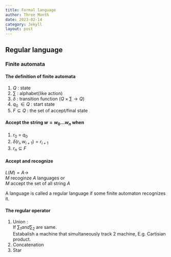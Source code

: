 ```yaml
---
title: Formal language
author: Three Month
date: 2023-02-14
category: Jekyll
layout: post
---
```


## Regular language

### Finite automata

#### The definition of finite automata
1. $Q$ : state
2. $\sum$ : alphabet(like action)
3. $\delta$ : transition function $(Q \times \sum \rightarrow Q)$
4. $q_{0}$ $\in Q$ : start state
5. $F \subseteq Q$ : the set of accept/final state

#### Accept the string $w=w_{0}...w_{n}$ when
1. $r_{0}$ = $q_{0}$
2. $\delta(r_{i},w_{i+1}) = r_{i+1}$
3. $r_{n} \subseteq F$ 

#### Accept and recognize
$L(M) =A \rightarrow$     
$M$ recoginze $A$ languages or    
$M$ accept the set of all string $A$    

A language is called a regular language if some finite automaton recognizes it.

#### The regular operator
1. Union :  
If  $\sum_{1} and \sum_{2}$  are same.   
Estabalish a machine that simultaneously track 2 machine, E.g. Cartisian product.
2. Concatenation
3. Star